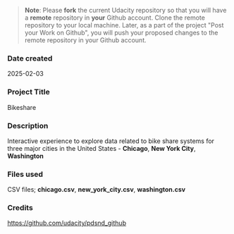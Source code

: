 >**Note**: Please **fork** the current Udacity repository so that you will have a **remote** repository in **your** Github account. Clone the remote repository to your local machine. Later, as a part of the project "Post your Work on Github", you will push your proposed changes to the remote repository in your Github account.

### Date created
2025-02-03

### Project Title
Bikeshare

### Description
Interactive experience to explore data related to bike share systems for three major cities in the United States - **Chicago**, **New York City**, **Washington**

### Files used
CSV files; **chicago.csv**, **new_york_city.csv**, **washington.csv**

### Credits
https://github.com/udacity/pdsnd_github

